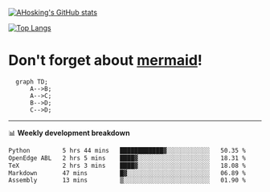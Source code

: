 [![AHosking's GitHub stats](https://github-readme-stats.vercel.app/api?username=ahosking&count_private=true&show_icons=true&theme=onedark&hide_rank=true&include_all_commits=true)](https://github.com/ahosking)

[![Top Langs](https://github-readme-stats.vercel.app/api/top-langs/?username=ahosking&layout=compact&theme=onedark)](https://github.com/ahosking)


# Don't forget about [mermaid](https://github.blog/2022-02-14-include-diagrams-markdown-files-mermaid/)!

```mermaid
  graph TD;
      A-->B;
      A-->C;
      B-->D;
      C-->D;
```
-------

📊 **Weekly development breakdown**

<!--START_SECTION:waka-->

```txt
Python         5 hrs 44 mins   ████████████▓░░░░░░░░░░░░   50.35 %
OpenEdge ABL   2 hrs 5 mins    ████▓░░░░░░░░░░░░░░░░░░░░   18.31 %
TeX            2 hrs 3 mins    ████▓░░░░░░░░░░░░░░░░░░░░   18.08 %
Markdown       47 mins         █▓░░░░░░░░░░░░░░░░░░░░░░░   06.89 %
Assembly       13 mins         ▒░░░░░░░░░░░░░░░░░░░░░░░░   01.90 %
```

<!--END_SECTION:waka-->
